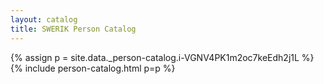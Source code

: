 ```yaml
---
layout: catalog
title: SWERIK Person Catalog
---
```

{% assign p = site.data._person-catalog.i-VGNV4PK1m2oc7keEdh2j1L %}
{% include person-catalog.html p=p %}

